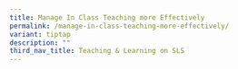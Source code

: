 ```yaml
---
title: Manage In Class Teaching more Effectively
permalink: /manage-in-class-teaching-more-effectively/
variant: tiptap
description: ""
third_nav_title: Teaching & Learning on SLS
---
```


